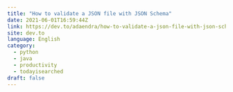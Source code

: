 ```yaml
---
title: "How to validate a JSON file with JSON Schema"
date: 2021-06-01T16:59:44Z
link: https://dev.to/adaendra/how-to-validate-a-json-file-with-json-schema-36ja?utm_medium=RSS&utm_source=news.12bit.vn
site: dev.to
language: English
category:
  - python
  - java
  - productivity
  - todayisearched
draft: false
---
```

